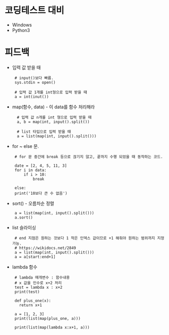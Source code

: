 # 코딩테스트 대비
- Windows
- Python3

# 피드백

 - 입력 값 받을 때  
  
        # input()보다 빠름.
        sys.stdin = open()

        # 입력 값 1개를 int형으로 입력 받을 때
        a = int(inut())

- map(함수, data) - 이 data를 함수 처리해라
  
        # 입력 값 n개를 int 형으로 입력 받을 때
        a, b = map(int, input().split())

        # list 타입으로 입력 받을 때
        a = list(map(int, input().split()))

 - for ~ else 문.

        # for 문 중간에 break 등으로 끊기지 않고, 끝까지 수행 되었을 때 동작하는 코드.

        date = [2, 4, 5, 11, 3]
        for i in data:
            if i > 10:
                break

        else:
        print('10보다 큰 수 없음')

 - sort() - 오름차순 정렬

        a = list(map(int, input().split()))
        a.sort()

 - list 슬라이싱

        # end 지점은 원하는 것보다 1 작은 인덱스 값이므로 +1 해줘야 원하는 범위까지 지정 가능.
        # https://wikidocs.net/2849
        a = list(map(int, input().split()))
        a = a[start:end+1]

 - lambda 함수

        # lambda 매개변수 : 함수내용
        # x 값을 인수로 x+2 처리
        test = lambda x : x+2
        print(test)

        def plus_one(x):
          return x+1

        a = [1, 2, 3]
        print(list(map(plus_one, a)))

        print(list(map(lambda x:x+1, a)))